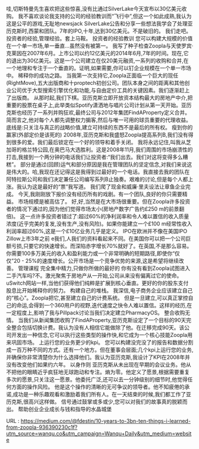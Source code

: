 哇,切斯特曼先生喜欢把这些惊喜,没有比通过SilverLake今天宣布以30亿美元收购。 
 我不喜欢谈论我支持的公司的经验教训而“飞行中”,但这一个如此成熟,我认为这是公平的游戏,无耻地newsjack SilverLake公告和分享一些想法我学会了处理亚历克斯时,西蒙和团队。7年的IPO,十年,达到30亿美元。不是破旧的。 
 我们走吧。投资者的经验,管理经验。套上马鞍。 
 投资者的经验教训 
 您可以构建大规模的价值在一个单一市场,单一垂直…虽然没有被第一。 
 我写了种子检查Zoopla与天使罗宾·克莱因在2007年6月。上市公司以约12亿美元的2014年6月,7年的时间。现在,它的退出为30亿美元。这是一个公司建立在仅20美元融资,一系列的收购和合并,在一个地理和专注于一个垂直的。证明,如果需要,你可以钉企业规模在一个单一市场中。 
 稀释你的成功之路。 
 当我第一次支持它,Zoopla正面临一个巨大的现任(RightMove),五大出版商和十proptech初创公司。团队本身之间的距离和其他创业公司优于大型搜索引擎优化和功能,与自由定价工具的关键因素。我们逐渐赶上了出版商。 
 从那时起,我们下棋。亚历克斯立即开放资本结构最大的房地产中介,把重要的股票在桌子上,此举类似Spotify潇洒地与唱片公司计划从第一天开始。亚历克斯也经历了一系列并购狂欢,最终公司与2012年集团FindAProperty定义合并。 
 简而言之,他对每个人都先调整权力掮客,然后与唯一可用的球员重要的代理收益。 
 底线是:只关注与真正的战略价值,建立可持续的东西不是最后的所有权。 
 瘦到你的赢家(外部定价是该死的) 
 2008年,亚历克斯和我盛怒Zoopla提高系列B,我们没有得到很多的爱。我们最后锁定在一个好的领导和着手关闭。 
 我将永远记住,叫我从芝加哥的格兰特公园,在奥巴马大选胜利。这是2008年11月,我们周围的市场崩溃性的打击,我接到一个两分钟的电话我们让投资者:“我们出去。我们对这将变得多么糟糕”。 
 部分是通过(回顾)运气和部分原因是我在管理团队的坚定信念,对我们来说这是伟大的。哈,我现在还记得这是我得到过最好的一个电话。我直接去我的团队在阿特拉斯公司和我们决定兼任公司编写系列B止独奏。艰难的讨论,但是每个人都上涨。我认为这是最好的“票”我写道。 
 我们爬了现金和威廉·里夫设法让章鱼企业完成。 
 今天,我刚刚放下报价没有经历所有的戏剧。有一个团队,良好的你只需要精益。 
 市场规模是被高估了。 
 好,好,当然是在大市场很重要。但在Zoopla许多投资者的情况下通过的,因为他们觉得市场太小(房地产数字广告约£250 m的前景翻倍)。 
 这一点许多投资者错过了:超过60%的净利润率和令人难以置信的收入质量浓度(近乎完美的复发,没有生产,没有风险)。如果你能建立一个£100 m经常性收入利润率超过60%,这是一个£10亿业务几乎是定义。 
 IPO在欧洲并不像在美国IPO 
 Zillow上市3年之前 
 e我们,人我们的资料看起来不同。在美国你可以把一个公司巨额亏损,只要它的快速增长。而深陷赤字增长70%就好了。在英国,不是那么容易。你需要100多万美元的收入和盈利能力或一个非常明确的短期路径,即使你“仅仅”20 - 25%的速度增长。公开市场是一个竞争优势的来源,这是希望将继续改善。 
 管理课程 
 完全集中精力,只做你所做的最好的 
 你有没有看到Zoopla试图进入二手汽车吗?不。激光聚焦于房地产从一开始,公司从来没有偏离过它的使命。uSwitch网站一样,当他们获得他们纯粹是扩展到核心垂直。更好的你的股东支付股息比开始稀释你的努力。 
 构建自己的堆栈。 
 我深信,电子商务企业应该建立自己的“核心”。Zoopla把它,甚至建立自己的计费系统。 
 但是一旦建立,可以真正掌控自己的命运,会得到一个360用户的视野,迭代速度之快令人难以置信。这样的经历,在一定程度上,影响了我与Pillpack讨论当我们决定建立PharmacyOS。 
 整合收购无情。 
 当我们从新闻集团收购了FindAProperty,亚历克斯设定了一个目标的90天完全整合包括切换计费。我认为没有人相信它能做除了他。在迁移完成90天。该公司开发出一种信念,它可以执行这些类型的操作快,和它成为一个核心技能Zoopla用来巩固市场。 
 上运行您的业务更少的kpi。 
 您可以构建没完没了的报告和数据分割成一百万种不同的方式。还有一个地方。但在董事会层面;几个kpi上运行您的业务,并确保你非常清楚你为什么选择他们。我认为亚历克斯,我设计了KPI在2008年并没有改变他们如果约六年。 
 以身作则 
 亚历克斯从未出现在早期的会议业务。他从不把他的眼睛近乎疯狂地无球跑动和专注。熵为零。他定义了愿景,根据需要重复多次的愿景,只关注这一愿景。他委托广泛,还可以去一分钟级别的细节时,他觉得任何方面的操作风险。 
 他是这个操作的清晰的无可争议的领导者。他不知疲倦的承诺,成功是一种乐趣观看和激励着我们所有人。在一天结束的时候,我们都工作了亚历克斯,很高兴这样做。 
 信号通过鼓掌或多或少,您可以对我们的故事真的脱颖而出。 
 帮助创业企业成长与钱和指导的水晶城堡 
  
   
  URL : https://medium.com/@fdestin/10-years-to-3bn-ten-things-i-learned-from-zoopla-936390230c1f?utm_source=wanqu.co&utm_campaign=Wanqu+Daily&utm_medium=website